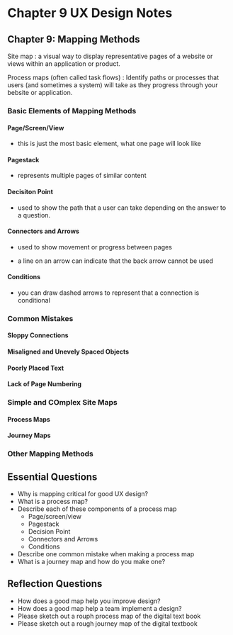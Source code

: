 # Chapter 9 UX Design Notes

## Chapter 9: Mapping Methods

Site map
: a visual way to display representative pages of a website or views within an application or product.

Process maps (often called task flows)
: Identify paths or processes that users (and sometimes a system) will take as they progress through your bebsite or application.

### Basic Elements of Mapping Methods

#### Page/Screen/View

- this is just the most basic element, what one page will look like

#### Pagestack

- represents multiple pages of similar content

#### Decisiton Point

- used to show the path that a user can take depending on the answer to a question.

#### Connectors and Arrows

- used to show movement or progress between pages

- a line on an arrow can indicate that the back arrow cannot be used

#### Conditions

- you can draw dashed arrows to represent that a connection is conditional

### Common Mistakes

#### Sloppy Connections

#### Misaligned and Unevely Spaced Objects

#### Poorly Placed Text

#### Lack of Page Numbering

### Simple and COmplex Site Maps

#### Process Maps

#### Journey Maps

### Other Mapping Methods

## Essential Questions

- Why is mapping critical for good UX design?
- What is a process map?
- Describe each of these components of a process map
    - Page/screen/view
    - Pagestack
    - Decision Point
    - Connectors and Arrows
    - Conditions    
- Describe one common mistake when making a process map
- What is a journey map and how do you make one?

## Reflection Questions

- How does a good map help you improve design?
- How does a good map help a team implement a design?
- Please sketch out a rouph process map of the digital text book
- Please sketch out a rough journey map of the digital textbook
